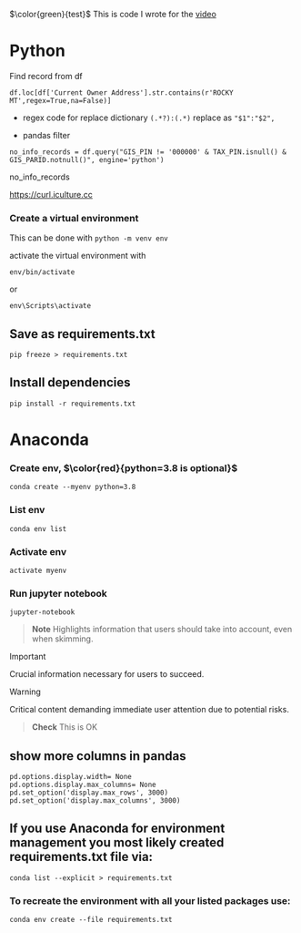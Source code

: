 $\color{green}{test}$
This is code I wrote for the [video](https://www.youtube.com/watch?v=Z2EUDerNkOY&t)
# Python
Find record from df
```
df.loc[df['Current Owner Address'].str.contains(r'ROCKY MT',regex=True,na=False)]
```

* regex code for replace dictionary 
```(.*?):(.*)```
replace as 
```"$1":"$2",```


* pandas filter
```
no_info_records = df.query("GIS_PIN != '000000' & TAX_PIN.isnull() & GIS_PARID.notnull()", engine='python')
```
no_info_records


https://curl.iculture.cc

### Create a virtual environment
This can be done with 
``` python -m venv env ```

activate the virtual environment with 

``` 
env/bin/activate
```

or 

```
env\Scripts\activate
```


## Save as requirements.txt
```
pip freeze > requirements.txt
```
## Install dependencies
```
pip install -r requirements.txt
```
 
# Anaconda
### Create env, $\color{red}{python=3.8 is optional}$
```
conda create --myenv python=3.8
```
### List env
```
conda env list
```
### Activate env
```
activate myenv
```
### Run jupyter notebook
```
jupyter-notebook
```

> **Note**
> Highlights information that users should take into account, even when skimming.

> [!IMPORTANT]  
> Crucial information necessary for users to succeed.

> [!WARNING]  
> Critical content demanding immediate user attention due to potential risks.

> **Check**
> This is OK
>
## show more columns in pandas
```
pd.options.display.width= None
pd.options.display.max_columns= None
pd.set_option('display.max_rows', 3000)
pd.set_option('display.max_columns', 3000)
```
## If you use Anaconda for environment management you most likely created requirements.txt file via:
```
conda list --explicit > requirements.txt
```
### To recreate the environment with all your listed packages use:
```
conda env create --file requirements.txt
```
